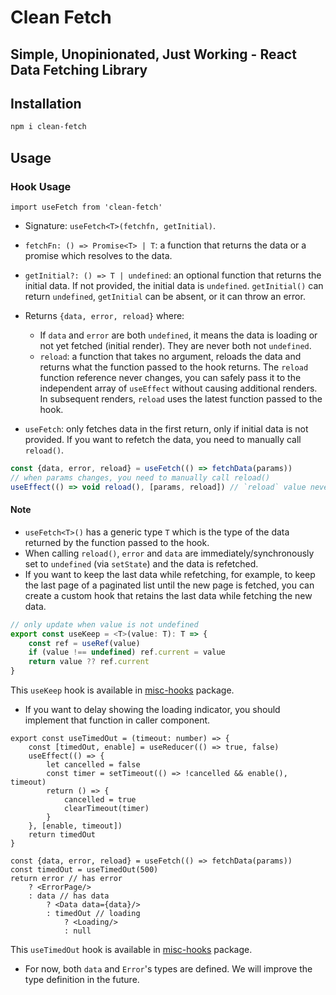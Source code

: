 # Clean Fetch

## Simple, Unopinionated, Just Working - React Data Fetching Library

## Installation

```bash
npm i clean-fetch
```

## Usage

### Hook Usage
```tsx
import useFetch from 'clean-fetch'
```

- Signature: `useFetch<T>(fetchfn, getInitial)`.
- `fetchFn: () => Promise<T> | T`: a function that returns the data or a promise which resolves to the data.
- `getInitial?: () => T | undefined`: an optional function that returns the initial data.
If not provided, the initial data is `undefined`.
`getInitial()` can return `undefined`, `getInitial` can be absent, or it can throw an error.
- Returns `{data, error, reload}` where:
	- If `data` and `error` are both `undefined`, it means the data is loading or not yet fetched (initial render).
  They are never both not `undefined`.
	- `reload`: a function that takes no argument, reloads the data and returns what the function passed to the hook returns.
The `reload` function reference never changes, you can safely pass it to the independent array of `useEffect` without causing additional renders.
In subsequent renders, `reload` uses the latest function passed to the hook.

- `useFetch`: only fetches data in the first return, only if initial data is not provided.
If you want to refetch the data, you need to manually call `reload()`.
```typescript
const {data, error, reload} = useFetch(() => fetchData(params))
// when params changes, you need to manually call reload()
useEffect(() => void reload(), [params, reload]) // `reload` value never changes
```

#### Note
- `useFetch<T>()` has a generic type `T` which is the type of the data returned by the function passed to the hook.
- When calling `reload()`, `error` and `data` are immediately/synchronously set to `undefined` (via `setState`) and the data is refetched.
- If you want to keep the last data while refetching, for example, to keep the last page of a paginated list until the new page is fetched, you can create a custom hook that retains the last data while fetching the new data.
```typescript
// only update when value is not undefined
export const useKeep = <T>(value: T): T => {
	const ref = useRef(value)
	if (value !== undefined) ref.current = value
	return value ?? ref.current
}
```
This `useKeep` hook is available in [misc-hooks](https://www.npmjs.com/package/misc-hooks) package.
- If you want to delay showing the loading indicator, you should implement that function in caller component.
```tsx
export const useTimedOut = (timeout: number) => {
	const [timedOut, enable] = useReducer(() => true, false)
	useEffect(() => {
		let cancelled = false
		const timer = setTimeout(() => !cancelled && enable(), timeout)
		return () => {
			cancelled = true
			clearTimeout(timer)
		}
	}, [enable, timeout])
	return timedOut
}

const {data, error, reload} = useFetch(() => fetchData(params))
const timedOut = useTimedOut(500)
return error // has error
	? <ErrorPage/>
	: data // has data
		? <Data data={data}/>
		: timedOut // loading
			? <Loading/>
			: null
```
This `useTimedOut` hook is available in [misc-hooks](https://www.npmjs.com/package/misc-hooks) package.
- For now, both `data` and `Error`'s types are defined. We will improve the type definition in the future.
